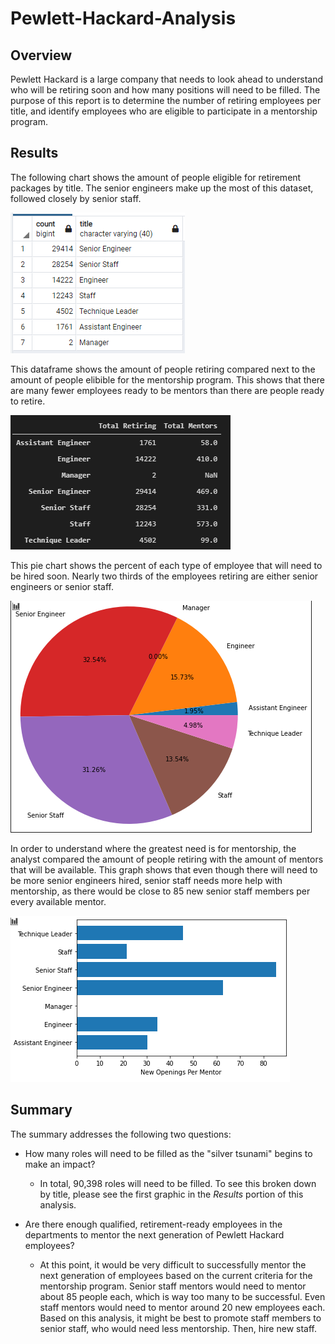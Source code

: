 # Pewlett-Hackard-Analysis

## Overview
Pewlett Hackard is a large company that needs to look ahead to understand who will be retiring soon and how many positions will need to be filled. The purpose of this report is to determine the number of retiring employees per title, and identify employees who are eligible to participate in a mentorship program.

## Results


The following chart shows the amount of people eligible for retirement packages by title. The senior engineers make up the most of this dataset, followed closely by senior staff. 

![](Data/count_unique_retiring.png)


This dataframe shows the amount of people retiring compared next to the amount of people elibible for the mentorship program. This shows that there are many fewer employees ready to be mentors than there are people ready to retire. 

![](Data/retiring_vs_mentors.png)


This pie chart shows the percent of each type of employee that will need to be hired soon. Nearly two thirds of the employees retiring are either senior engineers or senior staff. 

![](Data/total_retiring_pie.png)


In order to understand where the greatest need is for mentorship, the analyst compared the amount of people retiring with the amount of mentors that will be available. This graph shows that even though there will need to be more senior engineers hired, senior staff needs more help with mentorship, as there would be close to 85 new senior staff members per every available mentor.

![](Data/new_openings_per_mentor.png)


## Summary

The summary addresses the following two questions:

- How many roles will need to be filled as the "silver tsunami" begins to make an impact?
  
  - In total, 90,398 roles will need to be filled. To see this broken down by title, please see the first graphic in the *Results* portion of this analysis.
  
- Are there enough qualified, retirement-ready employees in the departments to mentor the next generation of Pewlett Hackard employees?
  
  - At this point, it would be very difficult to successfully mentor the next generation of employees based on the current criteria for the mentorship program. Senior staff mentors would need to mentor about 85 people each, which is way too many to be successful. Even staff mentors would need to mentor around 20 new employees each. Based on this analysis, it might be best to promote staff members to senior staff, who would need less mentorship. Then, hire new staff.
